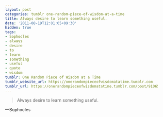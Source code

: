 ```yaml
---
layout: post
categories: tumblr one-random-piece-of-wisdom-at-a-time
title: Always desire to learn something useful.
date: '2011-08-19T12:01:05+09:30'
hidden: true
tags:
- Sophocles
- always
- desire
- to
- learn
- something
- useful
- quote
- wisdom
tumblr: One Random Piece of Wisdom at a Time
tumblr_website_url: https://onerandompieceofwisdomatatime.tumblr.com
tumblr_url: https://onerandompieceofwisdomatatime.tumblr.com/post/9106549232/always-desire-to-learn-something-useful
---
```

> Always desire to learn something useful.

—Sophocles&nbsp;
